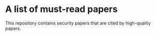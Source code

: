 # A list of must-read papers
This repository contains security papers that are cited by high-quality papers.

